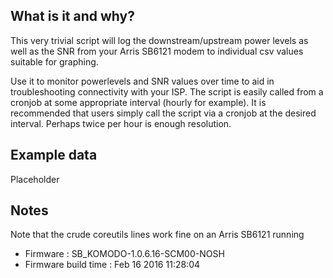## What is it and why?
This very trivial script will log the downstream/upstream power levels as well as the SNR from your Arris SB6121 modem to individual csv values suitable for graphing.

Use it to monitor powerlevels and SNR values over time to aid in troubleshooting connectivity with your ISP. The script is easily called from a cronjob at some appropriate interval (hourly for example). It is recommended that users simply call the script via a cronjob at the desired interval. Perhaps twice per hour is enough resolution.

## Example data
Placeholder

## Notes
Note that the crude coreutils lines work fine on an Arris SB6121 running
* Firmware            : SB_KOMODO-1.0.6.16-SCM00-NOSH
* Firmware build time : Feb 16 2016 11:28:04
